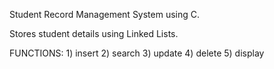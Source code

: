 Student Record Management System using C.


Stores student details using Linked Lists.


FUNCTIONS:
          1) insert
          2) search
          3) update
          4) delete
          5) display
